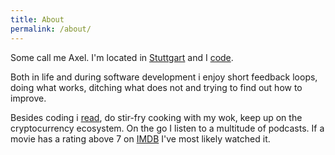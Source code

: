 ```yaml
---
title: About
permalink: /about/
---
```

Some call me Axel. I'm located in [Stuttgart](http://en.wikipedia.org/wiki/Stuttgart) and I [code](https://github.com/axelhodler).

Both in life and during software development i enjoy short feedback loops, doing what works, ditching what does not and trying to find out how to improve.

Besides coding i [read](https://www.goodreads.com/user/show/17724008-xorrr), do stir-fry cooking with my wok, keep up on the cryptocurrency ecosystem. On the go I listen to a multitude of podcasts. If a movie has a rating above 7 on [IMDB](http://www.imdb.com/) I've most likely watched it.

